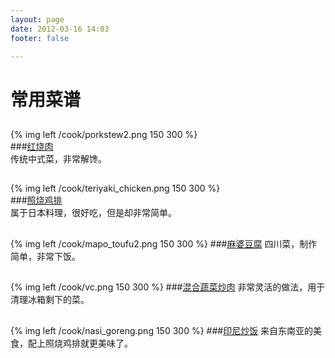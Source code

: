 ```yaml
---
layout: page
date: 2012-03-16 14:03
footer: false

---
```


# 常用菜谱
## 
{% img left /cook/porkstew2.png 150 300 %}  
###[红烧肉](/cook/pork_stew.html)  
传统中式菜，非常解馋。
## 
{% img left /cook/teriyaki_chicken.png 150 300 %}  
###[照烧鸡排](/cook/teriyaki_chicken.html)  
属于日本料理，很好吃，但是却非常简单。
## 
{% img left /cook/mapo_toufu2.png 150 300 %}
###[麻婆豆腐](/cook/mapo_toufu.html)
四川菜，制作简单，非常下饭。
## 
{% img left /cook/vc.png 150 300 %}
###[混合蔬菜炒肉](/cook/vegetable&chicken.html)
非常灵活的做法，用于清理冰箱剩下的菜。  
## 
{% img left /cook/nasi_goreng.png 150 300 %}
###[印尼炒饭](/cook/nasi_goreng.html)
来自东南亚的美食，配上照烧鸡排就更美味了。
## 
